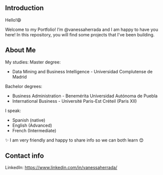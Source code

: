 ## Introduction

Hello!😄

Welcome to my Portfolio! I’m @vanessaherrada and I am happy to have you here!
In this repository, you will find some projects that I've been building.

## About Me 

My studies:
Master degree:
* Data Mining and Business Intelligence - Universidad Complutense de Madrid

Bachelor degrees:
 * Business Administration - Benemérita Universidad Autónoma de Puebla
 * International Business - Université Paris-Est Créteil (Paris XII)

I speak:
 * Spanish (native)
 * English (Advanced)
 * French (Intermediate)

✨ I am very friendly and happy to share info so we can both learn 😊

## Contact info

LinkedIn: https://www.linkedin.com/in/vanessaherrada/
